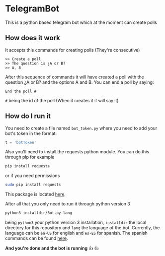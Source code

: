 # TelegramBot

This is a python based telegram bot which at the moment can create polls

## How does it work

It accepts this commands for creating polls (They're consecutive)
```
>> Create a poll
>> The question is ¿A or B? 
>> A, B
```
After this sequence of commands it will have created a poll with the question ¿A or B? and the options A and B.
You can end a poll by saying:
```
End the poll #
```
`#` being the id of the poll (When it creates it it will say it)

## How do I run it

You need to create a file named `bot_token.py` where you need to add your bot's token in the format:
```python
t = 'botToken'
```

Also you'll need to install the requests python module. You can do this through pip for example
```bash
pip install requests
``` 
or if you need permissions 
```bash
sudo pip install requests
```
This package is located [here](https://pypi.python.org/pypi/requests/).

After all that you only need to run it through python version 3
```bash
python3 installdir/Bot.py lang
```
being `python3` your python version 3 installation, `installdir` the local directory for this repository and `lang` the language of the bot.
Currently, the language can be `en-US` for english and `es-ES` for spanish. The spanish commands can be found [here](docs/ESP_Commands.md).

**And you're done and the bot is running** :+1: :+1:
